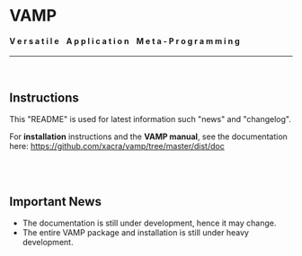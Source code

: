 

# VAMP
#### V e r s a t i l e &nbsp;&nbsp; A p p l i c a t i o n &nbsp;&nbsp; M e t a - P r o g r a m m i n g
-----------------------------------------------------------------------------------------------
<br>



## Instructions

This "README" is used for latest information such "news" and "changelog".

For **installation** instructions and the **VAMP manual**, see the documentation here: https://github.com/xacra/vamp/tree/master/dist/doc


<br><br>
## Important News
- The documentation is still under development, hence it may change.
- The entire VAMP package and installation is still under heavy development.
